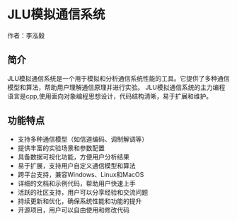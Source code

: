 # JLU模拟通信系统

作者：李泓毅

## 简介

JLU模拟通信系统是一个用于模拟和分析通信系统性能的工具。它提供了多种通信模型和算法，帮助用户理解通信原理并进行实验。
JLU模拟通信系统的主力编程语言是cpp,使用面向对象编程思想设计，代码结构清晰，易于扩展和维护。

## 功能特点

- 支持多种通信模型（如信道编码、调制解调等）
- 提供丰富的实验场景和参数配置
- 具备数据可视化功能，方便用户分析结果
- 易于扩展，支持用户自定义通信模型和算法
- 跨平台支持，兼容Windows、Linux和MacOS
- 详细的文档和示例代码，帮助用户快速上手
- 活跃的社区支持，用户可以分享经验和交流问题
- 持续更新和优化，确保系统性能和功能的提升
- 开源项目，用户可以自由使用和修改代码
